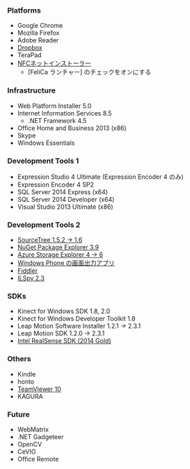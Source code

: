 ﻿### Platforms
* Google Chrome
* Mozilla Firefox
* Adobe Reader
* [Dropbox](https://www.dropbox.com/)
* TeraPad
* [NFCネットインストーラー](http://www.sony.co.jp/Products/felica/consumer/download/netinstaller.html)
  * [FeliCa ランチャー] のチェックをオンにする

### Infrastructure
* Web Platform Installer 5.0
* Internet Information Services 8.5
  * .NET Framework 4.5
* Office Home and Business 2013 (x86)
* Skype
* Windows Essentials

### Development Tools 1
* Expression Studio 4 Ultimate (Expression Encoder 4 のみ)
* Expression Encoder 4 SP2
* SQL Server 2014 Express (x64)
* SQL Server 2014 Developer (x64)
* Visual Studio 2013 Ultimate (x86)

### Development Tools 2
* [SourceTree 1.5.2 → 1.6](http://www.sourcetreeapp.com/)
* [NuGet Package Explorer 3.9](http://npe.codeplex.com/)
* [Azure Storage Explorer 4 → 6](http://azurestorageexplorer.codeplex.com/)
* [Windows Phone の画面出力アプリ](http://www.microsoft.com/ja-jp/download/details.aspx?id=42648)
* [Fiddler](http://www.telerik.com/fiddler)
* [ILSpy 2.3](http://ilspy.net/)

### SDKs
* Kinect for Windows SDK 1.8, 2.0
* Kinect for Windows Developer Toolkit 1.8
* Leap Motion Software Installer 1.2.1 → 2.3.1
* Leap Motion SDK 1.2.0 → 2.3.1
* [Intel RealSense SDK (2014 Gold)](https://software.intel.com/en-us/intel-realsense-sdk)

### Others
* Kindle
* honto
* [TeamViewer 10](https://www.teamviewer.com/ja/)
* KAGURA

### Future
* WebMatrix
* .NET Gadgeteer
* OpenCV
* CeVIO
* Office Remote
